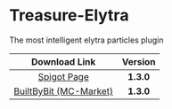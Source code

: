 # Treasure-Elytra

The most intelligent elytra particles plugin

|                           Download Link                           |  Version  |
|:-----------------------------------------------------------------:|:---------:|
|     [Spigot Page](https://www.spigotmc.org/resources/99860/)      | **1.3.0** |
| [BuiltByBit (MC-Market)](https://builtbybit.com/resources/26794/) | **1.3.0** |